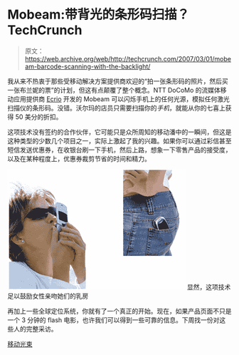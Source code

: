 # Mobeam:带背光的条形码扫描？TechCrunch

> 原文：<https://web.archive.org/web/http://techcrunch.com/2007/03/01/mobeam-barcode-scanning-with-the-backlight/>

我从来不热衷于那些受移动解决方案提供商欢迎的“拍一张条形码的照片，然后买一张布兰妮的票”的计划，但这有点颠覆了整个概念。NTT DoCoMo 的流媒体移动应用提供商 [Ecrio](https://web.archive.org/web/20160407215557/http://www.ecrio.com/) 开发的 Mobeam 可以闪烁手机上的任何光源，模拟任何激光扫描仪的条形码。没错。沃尔玛的店员只需要扫描你的*手机*，就能从你的七喜上获得 50 美分的折扣。

这项技术没有签约的合作伙伴，它可能只是众所周知的移动潘中的一瞬间，但这是这种类型的少数几个项目之一，实际上激起了我的兴趣。如果你可以通过彩信甚至短信发送优惠券，在收银台刷一下手机，然后上路，想象一下零售产品的接受度，以及在某种程度上，优惠券裁剪节省的时间和精力。

![](img/fb07d695f4a41caf928b9b288cfc561d.png)
显然，这项技术足以鼓励女性亲吻她们的乳房

再加上一些全球定位系统，你就有了一个真正的开始。现在，如果产品页面不只是一个 3 分钟的 flash 电影，也许我们可以得到一些可靠的信息。下周找一份对这些人的完整采访。

[移动光束](https://web.archive.org/web/20160407215557/http://www.ecrio.com/mobeam/)